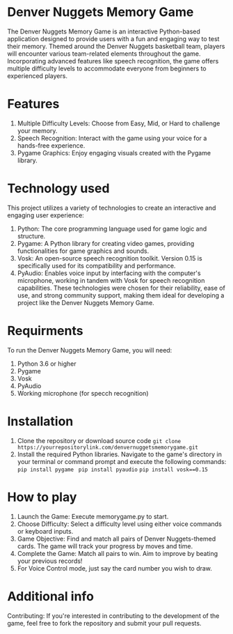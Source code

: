 # Denver Nuggets Memory Game
The Denver Nuggets Memory Game is an interactive Python-based application designed to provide users with a fun and engaging way to test their memory. Themed around the Denver Nuggets basketball team, players will encounter various team-related elements throughout the game. Incorporating advanced features like speech recognition, the game offers multiple difficulty levels to accommodate everyone from beginners to experienced players.
# Features
1. Multiple Difficulty Levels: Choose from Easy, Mid, or Hard to challenge your memory.
2. Speech Recognition: Interact with the game using your voice for a hands-free experience.
3. Pygame Graphics: Enjoy engaging visuals created with the Pygame library.

# Technology used
This project utilizes a variety of technologies to create an interactive and engaging user experience:
1. Python: The core programming language used for game logic and structure.
2. Pygame: A Python library for creating video games, providing functionalities for game graphics and sounds.
3. Vosk: An open-source speech recognition toolkit. Version 0.15 is specifically used for its compatibility and performance.
4. PyAudio: Enables voice input by interfacing with the computer's microphone, working in tandem with Vosk for speech recognition capabilities.
These technologies were chosen for their reliability, ease of use, and strong community support, making them ideal for developing a project like the Denver Nuggets Memory Game.

# Requirments
To run the Denver Nuggets Memory Game, you will need:
1. Python 3.6 or higher
2. Pygame
3. Vosk
4. PyAudio
5. Working microphone (for specch recognition)

# Installation
1. Clone the repository or download source code
```git clone https://yourrepositorylink.com/denvernuggetsmemorygame.git```
2. Install the required Python libraries. Navigate to the game's directory in your terminal or command prompt and execute the following commands:
``` pip install pygame```
``` pip install pyaudio```
``` pip install vosk==0.15 ```

# How to play
1. Launch the Game: Execute memorygame.py to start.
2. Choose Difficulty: Select a difficulty level using either voice commands or keyboard inputs.
3. Game Objective: Find and match all pairs of Denver Nuggets-themed cards. The game will track your progress by moves and time.
4. Complete the Game: Match all pairs to win. Aim to improve by beating your previous records!
5. For Voice Control mode, just say the card number you wish to draw.


# Additional info
Contributing: If you're interested in contributing to the development of the game, feel free to fork the repository and submit your pull requests.

